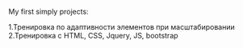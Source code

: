 My first simply projects:

1.Тренировка по адаптивности элементов при масштабировании
2.Тренировка с HTML, CSS, Jquery, JS, bootstrap
